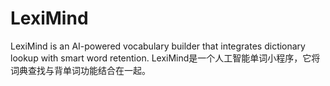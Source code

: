 # LexiMind
 LexiMind is an AI-powered vocabulary builder that integrates dictionary lookup with smart word retention. LexiMind是一个人工智能单词小程序，它将词典查找与背单词功能结合在一起。
